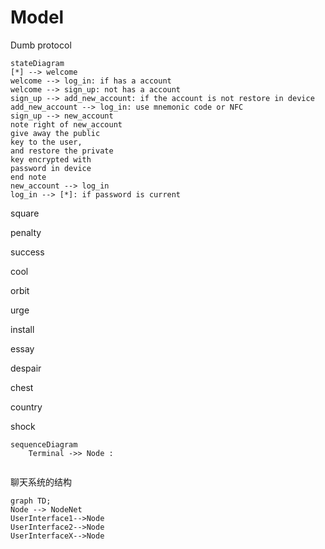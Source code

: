 # Model

Dumb protocol

```mermaid
stateDiagram
[*] --> welcome
welcome --> log_in: if has a account
welcome --> sign_up: not has a account
sign_up --> add_new_account: if the account is not restore in device
add_new_account --> log_in: use mnemonic code or NFC 
sign_up --> new_account
note right of new_account
give away the public 
key to the user,
and restore the private 
key encrypted with 
password in device
end note
new_account --> log_in
log_in --> [*]: if password is current

```



square

penalty

success

cool

orbit

urge

install

essay

despair

chest

country

shock



```mermaid
sequenceDiagram
	Terminal ->> Node : 
	
```







聊天系统的结构

```mermaid
graph TD;
Node --> NodeNet
UserInterface1-->Node
UserInterface2-->Node
UserInterfaceX-->Node
```